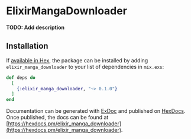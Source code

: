 # ElixirMangaDownloader

**TODO: Add description**

## Installation

If [available in Hex](https://hex.pm/docs/publish), the package can be installed
by adding `elixir_manga_downloader` to your list of dependencies in `mix.exs`:

```elixir
def deps do
  [
    {:elixir_manga_downloader, "~> 0.1.0"}
  ]
end
```

Documentation can be generated with [ExDoc](https://github.com/elixir-lang/ex_doc)
and published on [HexDocs](https://hexdocs.pm). Once published, the docs can
be found at [https://hexdocs.pm/elixir_manga_downloader](https://hexdocs.pm/elixir_manga_downloader).

